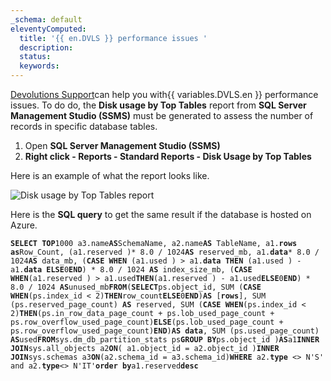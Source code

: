 ```yaml
---
_schema: default
eleventyComputed:
  title: '{{ en.DVLS }} performance issues '
  description:
  status:
  keywords:
---
```

[Devolutions Support](mailto:service@devolutions.net)can help you with{{ variables.DVLS.en }} performance issues. To do do, the **Disk usage by Top Tables** report from **SQL Server Management Studio (SSMS)** must be generated to assess the number of records in specific database tables.

1. Open **SQL Server Management Studio (SSMS)**
2. **Right click - Reports - Standard Reports - Disk Usage by Top Tables**

Here is an example of what the report looks like.

![Disk usage by Top Tables report](https://cdnweb.devolutions.net/docs/DVLS6078_2024_2.png)

Here is the **SQL query** to get the same result if the database is hosted on Azure.

**`SELECT`**` `**`TOP`**`1000 a3.name`**`AS`**`SchemaName, a2.name`**`AS`**` TableName, a1.`**`rows`**` `**`as`**`Row_Count, (a1.reserved )* 8.0 / 1024`**`AS`**` reserved_mb, a1.`**`data`**`* 8.0 / 1024`**`AS`**` data_mb, (`**`CASE`**` `**`WHEN`**` (a1.used ) > a1.`**`data`**` `**`THEN`**` (a1.used ) - a1.`**`data`**` `**`ELSE`**`0`**`END`**`) * 8.0 / 1024 `**`AS`**` index_size_mb, (`**`CASE`**` `**`WHEN`**`(a1.reserved ) > a1.used`**`THEN`**`(a1.reserved ) - a1.used`**`ELSE`**`0`**`END`**`) * 8.0 / 1024 `**`AS`**`unused_mb`**`FROM`**`(`**`SELECT`**`ps.object_id, SUM (`**`CASE`**` `**`WHEN`**`(ps.index_id < 2)`**`THEN`**`row_count`**`ELSE`**`0`**`END`**`)`**`AS`**` [`**`rows`**`], SUM (ps.reserved_page_count) `**`AS`**` reserved, SUM (`**`CASE`**` `**`WHEN`**`(ps.index_id < 2)`**`THEN`**`(ps.in_row_data_page_count + ps.lob_used_page_count + ps.row_overflow_used_page_count)`**`ELSE`**`(ps.lob_used_page_count + ps.row_overflow_used_page_count)`**`END`**`)`**`AS`**` `**`data`**`, SUM (ps.used_page_count) `**`AS`**`used`**`FROM`**`sys.dm_db_partition_stats ps`**`GROUP`**` `**`BY`**`ps.object_id )`**`AS`**`a1`**`INNER`**` `**`JOIN`**`sys.all_objects a2`**`ON`**`( a1.object_id = a2.object_id )`**`INNER`**` `**`JOIN`**`sys.schemas a3`**`ON`**`(a2.schema_id = a3.schema_id)`**`WHERE`**` a2.`**`type`**` <> N'S' and a2.`**`type`**`<> N'IT'`**`order`**` `**`by`**`a1.reserved`**`desc`**
